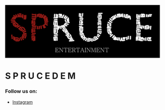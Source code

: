 
<img src="img/SprucedemLOGO_ent.png" />     


# S P R U C E D E M


### Follow us on:

* [Instagram](https://www.instagram.com/sprucenxtion)
